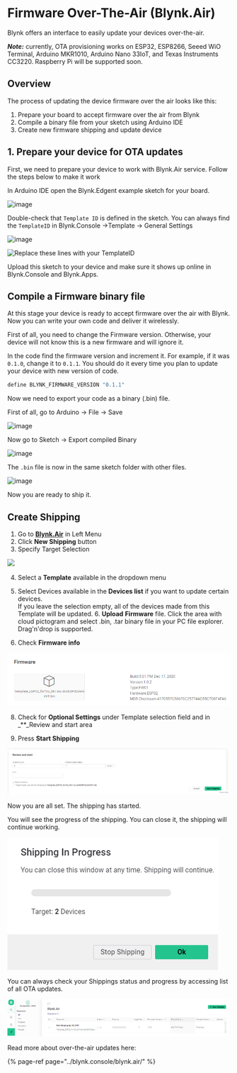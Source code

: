 # Firmware Over-The-Air \(Blynk.Air\)

Blynk offers an interface to easily update your devices over-the-air.

_**Note:**_ currently, OTA provisioning works on ESP32, ESP8266, Seeed WiO Terminal, Arduino MKR1010, Arduino Nano 33IoT, and Texas Instruments CC3220. Raspberry Pi will be supported soon.

## Overview

The process of updating the device firmware over the air looks like this:

1. Prepare your board to accept firmware over the air from Blynk
2. Compile a binary file from your sketch using Arduino IDE
3. Create new firmware shipping and update device

## 1. Prepare your device for OTA updates

First, we need to prepare your device to work with Blynk.Air service. Follow the steps below to make it work


In Arduino IDE open the Blynk.Edgent example sketch for your board.

![image](https://user-images.githubusercontent.com/65705128/115250112-f0c76180-a131-11eb-96b3-8f3156c7a136.png)



Double-check that `Template ID` is defined in the sketch. You can always find the `TemplateID` in Blynk.Console →Template → General Settings

![image](https://user-images.githubusercontent.com/65705128/115251088-dcd02f80-a132-11eb-9ae6-c657c429b4a1.png)

![Replace these lines with your TemplateID](https://user-images.githubusercontent.com/65705128/115254884-75b47a00-a136-11eb-8fc4-e4305b7f68b3.png)

Upload this sketch to your device and make sure it shows up online in Blynk.Console and Blynk.Apps.



## Compile a Firmware binary file

At this stage your device is ready to accept firmware over the air with Blynk. Now you can write your own code and deliver it wirelessly. 

First of all, you need to change the Firmware version. Otherwise, your device will not know this is a new firmware and will ignore it. 

In the code find the firmware version and increment it. For example, if it was `0.1.0`, change it to `0.1.1`. You should do it every time you plan to update your device with new version of code. 

```cpp
define BLYNK_FIRMWARE_VERSION "0.1.1"
```

Now we need to export your code as a binary \(.bin\) file.

First of all, go to Arduino -&gt; File -&gt; Save

![image](https://user-images.githubusercontent.com/65705128/115255420-ebb8e100-a136-11eb-8fff-ab3e901f59f2.png)



Now go to Sketch -&gt; Export compiled Binary

![image](https://user-images.githubusercontent.com/65705128/115255779-46523d00-a137-11eb-8420-1ab24f465265.png)

The `.bin` file is now in the same sketch folder with other files.

![image](https://user-images.githubusercontent.com/65705128/115256352-d09aa100-a137-11eb-91f5-cb8024c17222.png)

Now you are ready to ship it.

## Create Shipping

1. Go to [**Blynk.Air**](https://github.com/blynkkk/docs/tree/874cbfc84deeb7af25fc16dc69cc0aabc984189c/blynk.console/blynk.air) in Left Menu
2. Click **New Shipping** button
3. Specify Target Selection 

![](../.gitbook/assets/target-selection.png)

4. Select a **Template** available in the dropdown menu  
5. Select Devices available in the **Devices list** if you want to update certain devices.  
If you leave the selection empty, all of the devices made from this Template will be updated. 6. **Upload** **Firmware** file. Click the area with cloud pictogram and select .bin, .tar binary file in your PC file explorer. Drag'n'drop is supported.  

7. Check **Firmware info**

![](../.gitbook/assets/firmware.png)

8. Check for **Optional Settings** under Template selection field and in \_\*\*\_Review and start area  

9. Press **Start Shipping** 

![](../.gitbook/assets/review_and_start.png)

Now you are all set. The shipping has started.  


You will see the progress of the shipping. You can close it, the shipping will continue working.

![](../.gitbook/assets/shipping_in_progress.png)

You can always check your Shippings status and progress by accessing list of all OTA updates.

![](../.gitbook/assets/shipments_tab.png)



Read more about over-the-air updates here: 

{% page-ref page="../blynk.console/blynk.air/" %}

